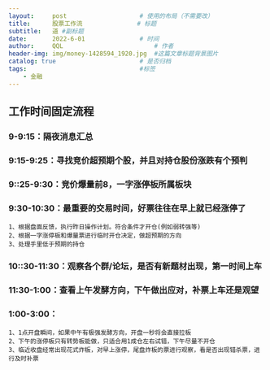 ```yaml
---
layout:     post   				    # 使用的布局（不需要改）
title:      股票工作流				# 标题 
subtitle:   道 #副标题
date:       2022-6-01 				# 时间
author:     QQL 						# 作者
header-img: img/money-1428594_1920.jpg 	#这篇文章标题背景图片
catalog: true 						# 是否归档
tags:								#标签
    - 金融
---
```


## 工作时间固定流程

### 9-9:15：隔夜消息汇总

### 9:15-9:25：寻找竞价超预期个股，并且对持仓股份涨跌有个预判

### 9::25-9:30：竞价爆量前8，一字涨停板所属板块

### 9:30-10:30：最重要的交易时间，好票往往在早上就已经涨停了
    1、根据盘面反馈，执行昨日操作计划。符合条件才开仓(例如弱转强等)
    2、根据一字涨停板和爆量票进行临时开仓决定，做超预期的方向
    3、处理手里低于预期的持仓

### 10::30-11:30：观察各个群/论坛，是否有新题材出现，第一时间上车

### 11:30-1:00：查看上午发酵方向，下午做出应对，补票上车还是观望

### 1:00-3:00：
    1、1点开盘瞬间，如果中午有极强发酵方向，开盘一秒将会直接拉板
    2、下午的涨停板只有转势板能做，只适合用1成仓左右试错，下午尽量不开仓
    3、临近收盘经常出现花式炸板，对早上涨停，尾盘炸板的票进行观察，看是否出现错杀票，进行及时补票


